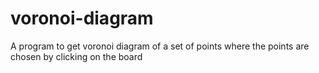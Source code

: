 # voronoi-diagram
A program to get voronoi diagram of a set of points where the points are chosen by clicking on the board
